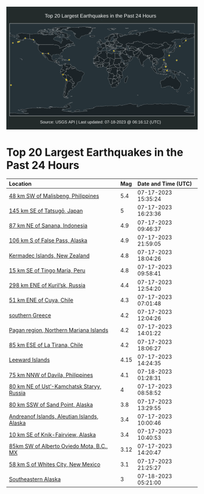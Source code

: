 ![Map](./map.png)

# Top 20 Largest Earthquakes in the Past 24 Hours

| Location | Mag | Date and Time (UTC) |
|:---|:---|:---|
| [48 km SW of Malisbeng, Philippines](https://earthquake.usgs.gov/earthquakes/eventpage/us7000kgd7) | 5.4 | 07-17-2023 15:35:24 |
| [145 km SE of Tatsugō, Japan](https://earthquake.usgs.gov/earthquakes/eventpage/us7000kgde) | 5 | 07-17-2023 16:23:36 |
| [87 km NE of Sanana, Indonesia](https://earthquake.usgs.gov/earthquakes/eventpage/us7000kgbi) | 4.9 | 07-17-2023 09:46:37 |
| [106 km S of False Pass, Alaska](https://earthquake.usgs.gov/earthquakes/eventpage/us7000kgh1) | 4.9 | 07-17-2023 21:59:05 |
| [Kermadec Islands, New Zealand](https://earthquake.usgs.gov/earthquakes/eventpage/us7000kgfh) | 4.8 | 07-17-2023 18:04:26 |
| [15 km SE of Tingo María, Peru](https://earthquake.usgs.gov/earthquakes/eventpage/us7000kgbj) | 4.8 | 07-17-2023 09:58:41 |
| [298 km ENE of Kuril’sk, Russia](https://earthquake.usgs.gov/earthquakes/eventpage/us7000kgc4) | 4.4 | 07-17-2023 12:54:20 |
| [51 km ENE of Cuya, Chile](https://earthquake.usgs.gov/earthquakes/eventpage/us7000kgax) | 4.3 | 07-17-2023 07:01:48 |
| [southern Greece](https://earthquake.usgs.gov/earthquakes/eventpage/us7000kgby) | 4.2 | 07-17-2023 12:04:26 |
| [Pagan region, Northern Mariana Islands](https://earthquake.usgs.gov/earthquakes/eventpage/us7000kgcj) | 4.2 | 07-17-2023 14:01:22 |
| [85 km ESE of La Tirana, Chile](https://earthquake.usgs.gov/earthquakes/eventpage/us7000kgfg) | 4.2 | 07-17-2023 18:06:27 |
| [Leeward Islands](https://earthquake.usgs.gov/earthquakes/eventpage/pr2023198000) | 4.15 | 07-17-2023 14:24:35 |
| [75 km NNW of Davila, Philippines](https://earthquake.usgs.gov/earthquakes/eventpage/us7000kgi1) | 4.1 | 07-18-2023 01:28:31 |
| [80 km NE of Ust’-Kamchatsk Staryy, Russia](https://earthquake.usgs.gov/earthquakes/eventpage/us7000kgbe) | 4 | 07-17-2023 08:58:52 |
| [80 km SSW of Sand Point, Alaska](https://earthquake.usgs.gov/earthquakes/eventpage/us7000kgcd) | 3.8 | 07-17-2023 13:29:55 |
| [Andreanof Islands, Aleutian Islands, Alaska](https://earthquake.usgs.gov/earthquakes/eventpage/ak02393md5e0) | 3.4 | 07-17-2023 10:00:46 |
| [10 km SE of Knik-Fairview, Alaska](https://earthquake.usgs.gov/earthquakes/eventpage/ak02393mlqi5) | 3.4 | 07-17-2023 10:40:53 |
| [85km SW of Alberto Oviedo Mota, B.C., MX](https://earthquake.usgs.gov/earthquakes/eventpage/ci39614754) | 3.12 | 07-17-2023 14:20:47 |
| [58 km S of Whites City, New Mexico](https://earthquake.usgs.gov/earthquakes/eventpage/tx2023nxon) | 3.1 | 07-17-2023 21:25:27 |
| [Southeastern Alaska](https://earthquake.usgs.gov/earthquakes/eventpage/us7000kgik) | 3 | 07-18-2023 05:21:00 |
